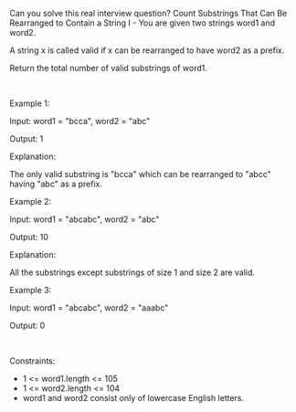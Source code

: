 Can you solve this real interview question? Count Substrings That Can Be Rearranged to Contain a String I - You are given two strings word1 and word2.

A string x is called valid if x can be rearranged to have word2 as a prefix.

Return the total number of valid substrings of word1.

 

Example 1:

Input: word1 = "bcca", word2 = "abc"

Output: 1

Explanation:

The only valid substring is "bcca" which can be rearranged to "abcc" having "abc" as a prefix.

Example 2:

Input: word1 = "abcabc", word2 = "abc"

Output: 10

Explanation:

All the substrings except substrings of size 1 and size 2 are valid.

Example 3:

Input: word1 = "abcabc", word2 = "aaabc"

Output: 0

 

Constraints:

 * 1 <= word1.length <= 105
 * 1 <= word2.length <= 104
 * word1 and word2 consist only of lowercase English letters.
